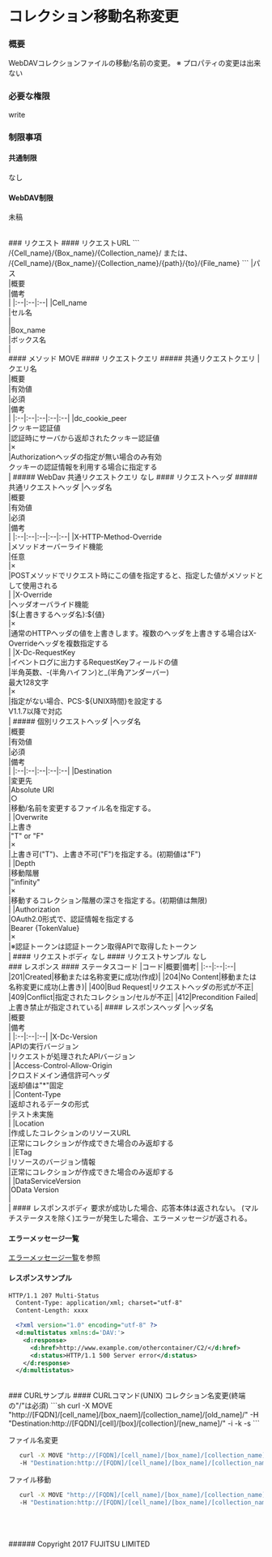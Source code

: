 # コレクション移動名称変更
### 概要
WebDAVコレクションファイルの移動/名前の変更。
※ プロパティの変更は出来ない
### 必要な権限
write
### 制限事項
#### 共通制限
なし
#### WebDAV制限
未稿

<br>
### リクエスト
#### リクエストURL
```
/{Cell_name}/{Box_name}/{Collection_name}/
または、
/{Cell_name}/{Box_name}/{Collection_name}/{path}/{to}/{File_name}
```
|パス<br>|概要<br>|備考<br>|
|:--|:--|:--|
|Cell_name<br>|セル名<br>| <br>
|Box_name<br>|ボックス名<br>| <br>
#### メソッド
MOVE
#### リクエストクエリ
##### 共通リクエストクエリ
|クエリ名<br>|概要<br>|有効値<br>|必須<br>|備考<br>|
|:--|:--|:--|:--|:--|
|dc_cookie_peer<br>|クッキー認証値<br>|認証時にサーバから返却されたクッキー認証値<br>|×<br>|Authorizationヘッダの指定が無い場合のみ有効<br>クッキーの認証情報を利用する場合に指定する<br>|
##### WebDav 共通リクエストクエリ
なし
#### リクエストヘッダ
##### 共通リクエストヘッダ
|ヘッダ名<br>|概要<br>|有効値<br>|必須<br>|備考<br>|
|:--|:--|:--|:--|:--|
|X-HTTP-Method-Override<br>|メソッドオーバーライド機能<br>|任意<br>|×<br>|POSTメソッドでリクエスト時にこの値を指定すると、指定した値がメソッドとして使用される<br>|
|X-Override<br>|ヘッダオーバライド機能<br>|${上書きするヘッダ名}:${値}<br>|×<br>|通常のHTTPヘッダの値を上書きします。複数のヘッダを上書きする場合はX-Overrideヘッダを複数指定する<br>|
|X-Dc-RequestKey<br>|イベントログに出力するRequestKeyフィールドの値<br>|半角英数、-(半角ハイフン)と_(半角アンダーバー)<br>最大128文字<br>|×<br>|指定がない場合、PCS-${UNIX時間}を設定する<br>V1.1.7以降で対応<br>|
##### 個別リクエストヘッダ
|ヘッダ名<br>|概要<br>|有効値<br>|必須<br>|備考<br>|
|:--|:--|:--|:--|:--|
|Destination<br>|変更先<br>|Absolute URI<br>|○<br>|移動/名前を変更するファイル名を指定する。<br> |
|Overwrite<br>|上書き<br>|"T" or "F"<br>|×<br>|上書き可("T")、上書き不可("F")を指定する。(初期値は"F")<br>|
|Depth<br>|移動階層<br>|"infinity"<br>|×<br>|移動するコレクション階層の深さを指定する。(初期値は無限)<br>|
|Authorization<br>|OAuth2.0形式で、認証情報を指定する<br>|Bearer {TokenValue}<br>|×<br>|※認証トークンは認証トークン取得APIで取得したトークン<br>|
#### リクエストボディ
なし
#### リクエストサンプル
なし

<br>
### レスポンス
#### ステータスコード
|コード<bar>|概要<bar>|備考<bar>|
|:--|:--|:--|
|201<bar>|Created<bar>|移動または名称変更に成功(作成)<bar>|
|204<bar>|No Content<bar>|移動または名称変更に成功(上書き)<bar>|
|400<bar>|Bud Request<bar>|リクエストヘッダの形式が不正<bar>|
|409<bar>|Conflict<bar>|指定されたコレクション/セルが不正<bar>|
|412<bar>|Precondition Failed<bar>|上書き禁止が指定されている<bar>|
#### レスポンスヘッダ
|ヘッダ名<br>|概要<br>|備考<br>|
|:--|:--|:--|
|X-Dc-Version<br>|APIの実行バージョン<br>|リクエストが処理されたAPIバージョン<br>|
|Access-Control-Allow-Origin<br>|クロスドメイン通信許可ヘッダ<br>|返却値は"*"固定<br>|
|Content-Type<br>|返却されるデータの形式<br>|テスト未実施<br>|
|Location<br>|作成したコレクションのリソースURL<br>|正常にコレクションが作成できた場合のみ返却する<br>|
|ETag<br>|リソースのバージョン情報<br>|正常にコレクションが作成できた場合のみ返却する<br>|
|DataServiceVersion<br>|OData Version<br>|<br>|
#### レスポンスボディ
要求が成功した場合、応答本体は返されない。
(マルチステータスを除く)エラーが発生した場合、エラーメッセージが返される。

#### エラーメッセージ一覧
[エラーメッセージ一覧](198_エラーメッセージ一覧.html)を参照
#### レスポンスサンプル
```xml
HTTP/1.1 207 Multi-Status
  Content-Type: application/xml; charset="utf-8"
  Content-Length: xxxx

  <?xml version="1.0" encoding="utf-8" ?>
  <d:multistatus xmlns:d='DAV:'>
    <d:response>
      <d:href>http://www.example.com/othercontainer/C2/</d:href>
      <d:status>HTTP/1.1 500 Server error</d:status>
    </d:response>
  </d:multistatus>
```

<br>
### CURLサンプル
#### CURLコマンド(UNIX)
コレクション名変更(終端の"/"は必須)
```sh
   curl -X MOVE "http://[FQDN]/[cell_name]/[box_naem]/[collection_name]/[old_name]/"
   -H "Destination:http://[FQDN]/[cell]/[box]/[collection]/[new_name]/" -i -k -s
```

ファイル名変更
```sh
   curl -X MOVE "http://[FQDN]/[cell_name]/[box_name]/[collection_name]/[dir]/old.txt"
   -H "Destination:http://[FQDN]/[cell_name]/[box_name]/[collection_name]/[dir]/new.txt" -i -k -s
```

ファイル移動
```sh
   curl -X MOVE "http://[FQDN]/[cell_name]/[box_name]/[collection_name]/[from]/file.txt"
   -H "Destination:http://[FQDN]/[cell_name]/[box_name]/[collection_name]/[to]/file.txt" -i -k -s
```
<br>
<br>
<br>
###### Copyright 2017    FUJITSU LIMITED
